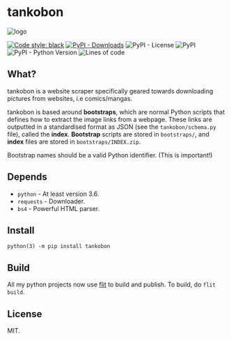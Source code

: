 # tankobon

![logo](https://raw.githubusercontent.com/ongyx/tankobon/master/logo.jpg "tankobon")

[![Code style: black](https://img.shields.io/badge/code%20style-black-000000.svg)](https://github.com/psf/black)
[![PyPI - Downloads](https://img.shields.io/pypi/dm/tankobon)](https://pypi.org/project/tankobon)
![PyPI - License](https://img.shields.io/pypi/l/tankobon)
![PyPI](https://img.shields.io/pypi/v/tankobon)
![PyPI - Python Version](https://img.shields.io/pypi/pyversions/tankobon)
![Lines of code](https://img.shields.io/tokei/lines/github/ongyx/tankobon)

## What?
tankobon is a website scraper specifically geared towards downloading pictures from websites, i.e comics/mangas.

tankobon is based around __bootstraps__, which are normal Python scripts that defines how to extract the image links from a webpage.
These links are outputted in a standardised format as JSON (see the `tankobon/schema.py` file), called the __index__.
__Bootstrap__ scripts are stored in `bootstraps/`, and __index__ files are stored in `bootstraps/INDEX.zip`.

Bootstrap names should be a valid Python identifier. (This is important!)

## Depends
- `python` - At least version 3.6.
- `requests` - Downloader.
- `bs4` - Powerful HTML parser.


## Install
`python(3) -m pip install tankobon`

## Build
All my python projects now use [flit](https://pypi.org/project/flit) to build and publish.
To build, do `flit build`.

## License
MIT.
